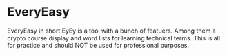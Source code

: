 # EveryEasy
EveryEasy in short EyEy is a tool with a bunch of featuers. Among them a crypto course display and word lists for learning technical terms. This is all for practice and should NOT be used for professional purposes. 
